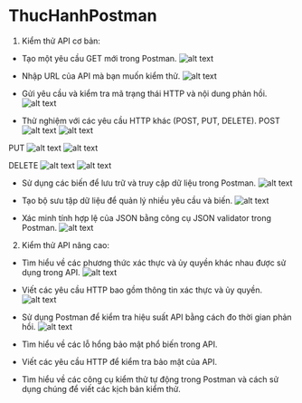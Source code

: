 # ThucHanhPostman

1. Kiểm thử API cơ bản:
- Tạo một yêu cầu GET mới trong Postman.
![alt text](image.png)

- Nhập URL của API mà bạn muốn kiểm thử.
![alt text](image-1.png)

- Gửi yêu cầu và kiểm tra mã trạng thái HTTP và nội dung phản hồi.
![alt text](image-2.png)

- Thử nghiệm với các yêu cầu HTTP khác (POST, PUT, DELETE).
POST
![alt text](image-3.png)
![alt text](image-4.png)

PUT
![alt text](image-5.png)
![alt text](image-6.png)

DELETE
![alt text](image-7.png)
![alt text](image-8.png)

- Sử dụng các biến để lưu trữ và truy cập dữ liệu trong Postman.
![alt text](image-12.png)

- Tạo bộ sưu tập dữ liệu để quản lý nhiều yêu cầu và biến.
![alt text](image-13.png)

- Xác minh tính hợp lệ của JSON bằng công cụ JSON validator trong Postman.
![alt text](image-14.png)

2. Kiểm thử API nâng cao:

- Tìm hiểu về các phương thức xác thực và ủy quyền khác nhau được sử dụng trong API.
![alt text](image-9.png)

- Viết các yêu cầu HTTP bao gồm thông tin xác thực và ủy quyền.
![alt text](image-11.png)

- Sử dụng Postman để kiểm tra hiệu suất API bằng cách đo thời gian phản hồi.
![alt text](image-15.png)

- Tìm hiểu về các lỗ hổng bảo mật phổ biến trong API.

- Viết các yêu cầu HTTP để kiểm tra bảo mật của API.
- Tìm hiểu về các công cụ kiểm thử tự động trong Postman và cách sử dụng chúng để viết các kịch bản kiểm thử.
